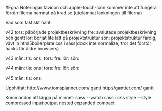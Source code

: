 #Egna Noteringar
favicon och apple-touch-icon kommer inte att fungera förrän filerna hamnat på krad.se (utelämnat länkningen till filerna)


Vad som faktiskt hänt:

v42
tors: påbörjade projektbeskrivning
fre: avslutade projektbeskrivning och gantt
lör: börjat lite lätt på projektstruktur
sön: projektstruktur färdig, vävt in html5boilerplate css i sass(dock inte normalize, tror det förstör hacks för äldre browsers)

v43
mån:
tis:
ons:
tors:
fre:
lör:
sön:

v44
mån:
tis:
ons:
tors:
fre:
lör:
sön:

v45
mån:
tis:
ons:


Upphittat:
http://www.tomsplanner.com/     gantt
http://gantter.com/             gantt

Kommandon att lägga på minnet:
sass --watch sass : css style --style compressed
             input:output               nested
                                        expanded
                                        compact